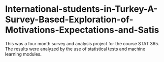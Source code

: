 # International-students-in-Turkey-A-Survey-Based-Exploration-of-Motivations-Expectations-and-Satis
This was a four month survey and analysis project for the course STAT 365. The results were analyzed by the use of statistical tests and machine learning modules.
